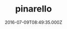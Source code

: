 ---
date: 2016-07-09T08:49:35.000Z
title: pinarello
latitude: 45.698132893104706
longitude: 12.255642977187964
url: http://www.pinarello.com
category: checkin
---